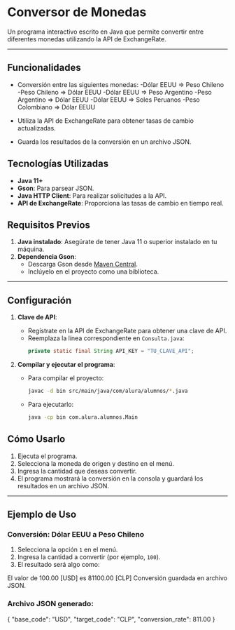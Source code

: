 # Conversor de Monedas

Un programa interactivo escrito en Java que permite convertir entre diferentes monedas utilizando la API de ExchangeRate.

---

## Funcionalidades

- Conversión entre las siguientes monedas:
  -Dólar EEUU      => Peso Chileno
  -Peso Chileno    => Dólar EEUU
  -Dólar EEUU      => Peso Argentino
  -Peso Argentino  => Dólar EEUU
  -Dólar EEUU      => Soles Peruanos
  -Peso Colombiano => Dólar EEUU
  
- Utiliza la API de ExchangeRate para obtener tasas de cambio actualizadas.
- Guarda los resultados de la conversión en un archivo JSON.


## Tecnologías Utilizadas

- **Java 11+**
- **Gson**: Para parsear JSON.
- **Java HTTP Client**: Para realizar solicitudes a la API.
- **API de ExchangeRate**: Proporciona las tasas de cambio en tiempo real.


## Requisitos Previos

1. **Java instalado**: Asegúrate de tener Java 11 o superior instalado en tu máquina.
2. **Dependencia Gson**:
   - Descarga Gson desde [Maven Central](https://mvnrepository.com/artifact/com.google.code.gson/gson).
   - Inclúyelo en el proyecto como una biblioteca.

---

## Configuración

1. **Clave de API**:
   - Regístrate en la API de ExchangeRate para obtener una clave de API.
   - Reemplaza la línea correspondiente en `Consulta.java`:
     ```java
     private static final String API_KEY = "TU_CLAVE_API";
     ```

2. **Compilar y ejecutar el programa**:
   - Para compilar el proyecto:
     ```bash
     javac -d bin src/main/java/com/alura/alumnos/*.java
     ```
   - Para ejecutarlo:
     ```bash
     java -cp bin com.alura.alumnos.Main
     ```


## Cómo Usarlo

1. Ejecuta el programa.
2. Selecciona la moneda de origen y destino en el menú.
3. Ingresa la cantidad que deseas convertir.
4. El programa mostrará la conversión en la consola y guardará los resultados en un archivo JSON.

---

## Ejemplo de Uso

### Conversión: Dólar EEUU a Peso Chileno

1. Selecciona la opción `1` en el menú.
2. Ingresa la cantidad a convertir (por ejemplo, `100`).
3. El resultado será algo como:

El valor de 100.00 [USD] es 81100.00 [CLP] Conversión guardada en archivo JSON.

### Archivo JSON generado:

{
"base_code": "USD",
"target_code": "CLP",
"conversion_rate": 811.00
}









